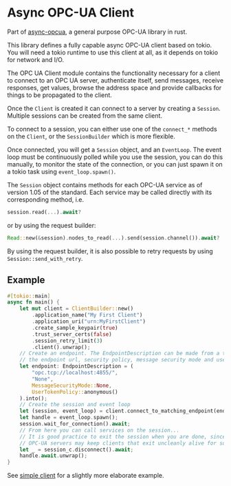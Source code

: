 # Async OPC-UA Client

Part of [async-opcua](https://crates.io/crates/async-opcua), a general purpose OPC-UA library in rust.

This library defines a fully capable async OPC-UA client based on tokio. You will need a tokio runtime to use this client at all, as it depends on tokio for network and I/O.

The OPC UA Client module contains the functionality necessary for a client to connect to an OPC UA server, authenticate itself, send messages, receive responses, get values, browse the address space and provide callbacks for things to be propagated to the client.

Once the `Client` is created it can connect to a server by creating a `Session`. Multiple sessions can be created from the same client.

To connect to a session, you can either use one of the `connect_*` methods on the `Client`, or the `SessionBuilder` which is more flexible.

Once connected, you will get a `Session` object, and an `EventLoop`. The event loop must be continuously polled while you use the session, you can do this manually, to monitor the state of the connection, or you can just spawn it on a tokio task using `event_loop.spawn()`.

The `Session` object contains methods for each OPC-UA service as of version 1.05 of the standard. Each service may be called directly with its corresponding method, i.e.

```rust
session.read(...).await?
```

or by using the request builder:

```rust
Read::new(&session).nodes_to_read(...).send(session.channel()).await?
```

By using the request builder, it is also possible to retry requests by using `Session::send_with_retry`.

## Example

```rust
#[tokio::main]
async fn main() {
    let mut client = ClientBuilder::new()
        .application_name("My First Client")
        .application_uri("urn:MyFirstClient")
        .create_sample_keypair(true)
        .trust_server_certs(false)
        .session_retry_limit(3)
        .client().unwrap();
    // Create an endpoint. The EndpointDescription can be made from a tuple consisting of
    // the endpoint url, security policy, message security mode and user token policy.
    let endpoint: EndpointDescription = (
        "opc.tcp://localhost:4855/",
        "None",
        MessageSecurityMode::None,
        UserTokenPolicy::anonymous()
    ).into();
    // Create the session and event loop
    let (session, event_loop) = client.connect_to_matching_endpoint(endpoint, IdentityToken::Anonymous).await.unwrap();
    let handle = event_loop.spawn();
    session.wait_for_connection().await;
    // From here you can call services on the session...
    // It is good practice to exit the session when you are done, since
    // OPC-UA servers may keep clients that exit uncleanly alive for some time.
    let _ = session_c.disconnect().await;
    handle.await.unwrap();
}
```

See [simple client](../samples/simple-client/) for a slightly more elaborate example.
